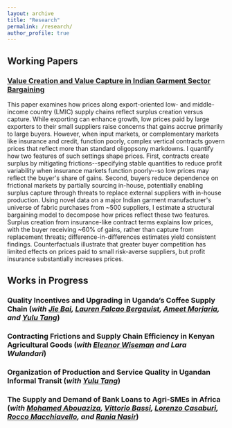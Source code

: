 ```yaml
---
layout: archive
title: "Research"
permalink: /research/
author_profile: true
---
```

## Working Papers

### [Value Creation and Value Capture in Indian Garment Sector Bargaining](https://drive.google.com/file/d/1SpxGm7bKFBeSrq-szBUWVIQKxTBr8SeM/view?usp=drive_link)
This paper examines how prices along export-oriented low- and middle-income country (LMIC) supply chains reflect surplus creation versus capture. While exporting can enhance growth, low prices paid by large exporters to their small suppliers raise concerns that gains accrue primarily to large buyers. However, when input markets, or complementary markets like insurance and credit, function poorly, complex vertical contracts govern prices that reflect more than standard oligopsony markdowns. I quantify how two features of such settings shape prices. First, contracts create surplus by mitigating frictions--specifying stable quantities to reduce profit variability when insurance markets function poorly--so low prices may reflect the buyer's share of gains. Second, buyers reduce dependence on frictional markets by partially sourcing in-house, potentially enabling surplus capture through threats to replace external suppliers with in-house production. Using novel data on a major Indian garment manufacturer's universe of fabric purchases from ~500 suppliers, I estimate a structural bargaining model to decompose how prices reflect these two features. Surplus creation from insurance-like contract terms explains low prices, with the buyer receiving ~60% of gains, rather than capture from replacement threats; difference-in-differences estimates yield consistent findings. Counterfactuals illustrate that greater buyer competition has limited effects on prices paid to small risk-averse suppliers, but profit insurance substantially increases prices. 

## Works in Progress 

### Quality Incentives and Upgrading in Uganda’s Coffee Supply Chain (_with [Jie Bai](https://sites.google.com/site/jiebaiecon/home), [Lauren Falcao Bergquist](https://sites.google.com/site/laurenfbergquist), [Ameet Morjaria](https://sites.google.com/site/ameetmorjaria), and [Yulu Tang](https://sites.google.com/view/yulutang)_)


### Contracting Frictions and Supply Chain Efficiency in Kenyan Agricultural Goods  (_with [Eleanor Wiseman](https://www.eleanorwiseman.com/) and Lara Wulandari_) 

### Organization of Production and Service Quality in Ugandan Informal Transit (_with [Yulu Tang](https://sites.google.com/view/yulutang)_)

### The Supply and Demand of Bank Loans to Agri-SMEs in Africa (_with [Mohamed Abouaziza](https://sites.google.com/view/mohamed-abouaziza), [Vittorio Bassi](http://www.vittoriobassi.com/), [Lorenzo Casaburi](https://www.econ.uzh.ch/en/people/faculty/casaburi.html), [Rocco Macchiavello](https://sites.google.com/site/roccomacchiavello/), and [Rania Nasir](https://www.theigc.org/people/rania-nasir)_) 


